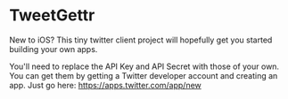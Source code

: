TweetGettr
==========

New to iOS? This tiny twitter client project will hopefully get you started building your own apps.

You'll need to replace the API Key and API Secret with those of your own. You can get them by getting a Twitter developer account and creating an app. Just go here: https://apps.twitter.com/app/new

